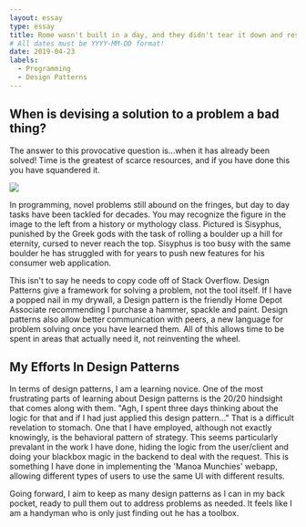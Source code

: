 ```yaml
---
layout: essay
type: essay
title: Rome wasn't built in a day, and they didn't tear it down and restart each night.
# All dates must be YYYY-MM-DD format!
date: 2019-04-23
labels:
  - Programming
  - Design Patterns
---
```




## When is devising a solution to a problem a bad thing?

The answer to this provocative question is...when it has already been solved! Time is the greatest of scarce resources, and if you have done this you have squandered it. 

<img class="ui large center floated image" src="https://miro.medium.com/max/966/1*MI6MyiERSjPzPbXSjmgqbw.jpeg">

In programming, novel problems still abound on the fringes, but day to day tasks have been tackled for decades. You may recognize the figure in the image to the left from a history or mythology class. Pictured is Sisyphus, punished by the Greek gods with the task of rolling a boulder up a hill for eternity, cursed to never reach the top. Sisyphus is too busy with the same boulder he has struggled with for years to push new features for his consumer web application. 

This isn't to say he needs to copy code off of Stack Overflow. Design Patterns give a framework for solving a problem, not the tool itself. If I have a popped nail in my drywall, a Design pattern is the friendly Home Depot Associate recommending I purchase a hammer, spackle and paint. Design patterns also allow better communication with peers, a new language for problem solving once you have learned them. All of this allows time to be spent in areas that actually need it, not reinventing the wheel.

## My Efforts In Design Patterns

In terms of design patterns, I am a learning novice. One of the most frustrating parts of learning about Design patterns is the 20/20 hindsight that comes along with them. "Agh, I spent three days thinking about the logic for that and if I had just applied this design pattern..." That is a difficult revelation to stomach. One that I have employed, although not exactly knowingly, is the behavioral pattern of strategy. This seems particularly prevalant in the work I have done, hiding the logic from the user/client and doing your blackbox magic in the backend to deal with the request. This is something I have done in implementing the 'Manoa Munchies' webapp, allowing different types of users to use the same UI with different results. 

Going forward, I aim to keep as many design patterns as I can in my back pocket, ready to pull them out to address problems as needed. It feels like I am a handyman who is only just finding out he has a toolbox. 



